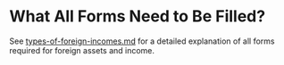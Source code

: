 # What All Forms Need to Be Filled?

See [types-of-foreign-incomes.md](types-of-foreign-incomes.md) for a detailed explanation of all forms required for foreign assets and income.
